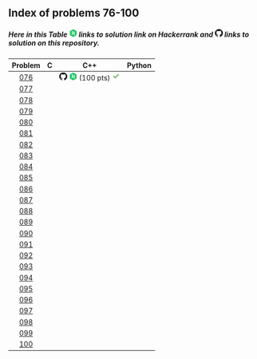 ## Index of problems 76-100

##### Here in this Table [![image](../img/HR.png)](#) links to solution link on Hackerrank and [![image](../img/GH.png)](#) links to solution on this repository.

| Problem | C | C++ | Python |
| :-----: | :-----: | :-----: | :-----: |
| [076](https://www.hackerrank.com/contests/projecteuler/challenges/euler076) | | [![image](../img/GH.png)](../76-100/076.cpp)  [![image](../img/HR.png)](https://www.hackerrank.com/contests/projecteuler/challenges/euler076/submissions/code/1300628457) (100 pts) [![image](../img/AC.png)](#) | |
| [077](https://www.hackerrank.com/contests/projecteuler/challenges/euler077) | | | |
| [078](https://www.hackerrank.com/contests/projecteuler/challenges/euler078) | | | |
| [079](https://www.hackerrank.com/contests/projecteuler/challenges/euler079) | | | |
| [080](https://www.hackerrank.com/contests/projecteuler/challenges/euler080) | | | |
| [081](https://www.hackerrank.com/contests/projecteuler/challenges/euler081) | | | |
| [082](https://www.hackerrank.com/contests/projecteuler/challenges/euler082) | | | |
| [083](https://www.hackerrank.com/contests/projecteuler/challenges/euler083) | | | |
| [084](https://www.hackerrank.com/contests/projecteuler/challenges/euler084) | | | |
| [085](https://www.hackerrank.com/contests/projecteuler/challenges/euler085) | | | |
| [086](https://www.hackerrank.com/contests/projecteuler/challenges/euler086) | | | |
| [087](https://www.hackerrank.com/contests/projecteuler/challenges/euler087) | | | |
| [088](https://www.hackerrank.com/contests/projecteuler/challenges/euler088) | | | |
| [089](https://www.hackerrank.com/contests/projecteuler/challenges/euler089) | | | |
| [090](https://www.hackerrank.com/contests/projecteuler/challenges/euler090) | | | |
| [091](https://www.hackerrank.com/contests/projecteuler/challenges/euler091) | | | |
| [092](https://www.hackerrank.com/contests/projecteuler/challenges/euler092) | | | |
| [093](https://www.hackerrank.com/contests/projecteuler/challenges/euler093) | | | |
| [094](https://www.hackerrank.com/contests/projecteuler/challenges/euler094) | | | |
| [095](https://www.hackerrank.com/contests/projecteuler/challenges/euler095) | | | |
| [096](https://www.hackerrank.com/contests/projecteuler/challenges/euler096) | | | |
| [097](https://www.hackerrank.com/contests/projecteuler/challenges/euler097) | | | |
| [098](https://www.hackerrank.com/contests/projecteuler/challenges/euler098) | | | |
| [099](https://www.hackerrank.com/contests/projecteuler/challenges/euler099) | | | |
| [100](https://www.hackerrank.com/contests/projecteuler/challenges/euler100) | | | |
